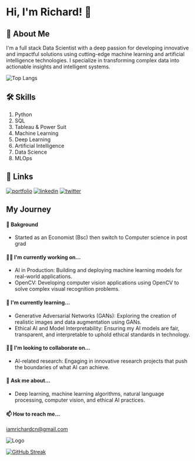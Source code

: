 
# Hi, I'm Richard! 👋


## 🚀 About Me
I'm a full stack Data Scientist with a deep passion for developing innovative and impactful solutions using cutting-edge machine learning and artificial intelligence technologies. I specialize in transforming complex data into actionable insights and intelligent systems.

![Top Langs](https://github-readme-stats.vercel.app/api/top-langs/?username=iamRichardCN&layout=compact)

## 🛠 Skills
1. Python
2. SQL
3. Tableau & Power Suit
4. Machine Learning
5. Deep Learning
6. Artificial Intelligence
7. Data Science
8. MLOps


## 🔗 Links
[![portfolio](https://img.shields.io/badge/my_portfolio-000?style=for-the-badge&logo=ko-fi&logoColor=white)](https://github.com/iamRichardCN/)
[![linkedin](https://img.shields.io/badge/linkedin-0A66C2?style=for-the-badge&logo=linkedin&logoColor=white)](https://www.linkedin.com/in/richard-c-n/)
[![twitter](https://img.shields.io/badge/twitter-1DA1F2?style=for-the-badge&logo=twitter&logoColor=white)](https://twitter.com/Iam_RichardCN/)



## My Journey

#### 🌱 Bakground 
* Started as an Economist (Bsc) then switch to Computer science in post grad

#### 👩‍💻 I'm currently working on...

* AI in Production: Building and deploying machine learning models for real-world applications.
* OpenCV: Developing computer vision applications using OpenCV to solve complex visual recognition problems.
####  🧠 I'm currently learning...

* Generative Adversarial Networks (GANs): Exploring the creation of realistic images and data augmentation using GANs.
* Ethical AI and Model Interpretability: Ensuring my AI models are fair, transparent, and interpretable to uphold ethical standards in technology.
####  👯‍♀️ I'm looking to collaborate on...

* AI-related research: Engaging in innovative research projects that push the boundaries of what AI can achieve.

####   💬 Ask me about...

* Deep learning, machine learning algorithms, natural language processing, computer vision, and ethical AI practices.

####   📫 How to reach me...

iamrichardcn@gmail.com


![Logo](https://github-readme-stats.vercel.app/api?username=iamRichardCN&&show_icons=true&title_color=ffffff&icon_color=bb2acf&text_color=daf7dc&bg_color=151515)

[![GitHub Streak](https://streak-stats.demolab.com/?user=iamRichardCN)](https://git.io/streak-stats)


